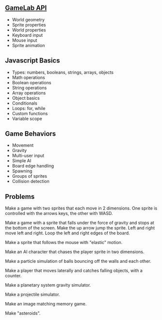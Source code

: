 ## [GameLab API](https://studio.code.org/docs/ide/gamelab)

- World geometry
- Sprite properties
- World properties
- Keyboard input
- Mouse input
- Sprite animation

## Javascript Basics

- Types: numbers, booleans, strings, arrays, objects
- Math operations
- Boolean operations
- String operations
- Array operations
- Object basics
- Conditionals
- Loops: for, while
- Custom functions
- Variable scope

## Game Behaviors

- Movement
- Gravity
- Multi-user input
- Simple AI
- Board edge handling
- Spawning
- Groups of sprites
- Collision detection

## Problems

Make a game with two sprites that each move in 2 dimensions. One sprite is controlled with the arrows keys, the other with WASD.

Make a game with a sprite that falls under the force of gravity and stops at the bottom of the screen. Make the up arrow jump the sprite. Left and right move left and right. Loop the left and right edges of the board.

Make a sprite that follows the mouse with "elastic" motion.

Make an AI character that chases the player sprite in two dimensions.

Make a particle simulation of balls bouncing off the walls and each other.

Make a player that moves laterally and catches falling objects, with a counter.

Make a planetary system gravity simulator.

Make a projectile simulator.

Make an image matching memory game.

Make "asteroids".

